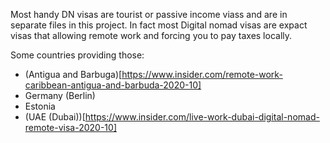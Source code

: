 Most handy DN visas are tourist or passive income viass and are in separate files in this project. In fact most Digital nomad visas are expact visas that allowing remote work and forcing you to pay taxes locally.

Some countries providing those:

* (Antigua and Barbuga)[https://www.insider.com/remote-work-caribbean-antigua-and-barbuda-2020-10]
* Germany (Berlin)
* Estonia
* (UAE (Dubai))[https://www.insider.com/live-work-dubai-digital-nomad-remote-visa-2020-10]
